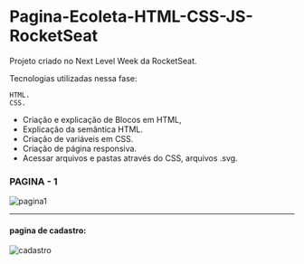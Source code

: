 # Pagina-Ecoleta-HTML-CSS-JS-RocketSeat

Projeto criado no Next Level Week da RocketSeat. 

Tecnologias utilizadas nessa fase: 

	HTML. 
	CSS.
- Criação e explicação de Blocos em HTML,
- Explicação da semântica HTML.
- Criação de variáveis em CSS.
- Criação de página responsiva.
- Acessar arquivos e pastas através do CSS, arquivos .svg.

<h3>PAGINA - 1</h3> 

![pagina1](https://i.imgur.com/WE9Iyjq.png "pagina1")

--------------------------------------------------------------
<h4>pagina de cadastro:</h4>

![cadastro](https://i.imgur.com/nyZ5c6t.png "cadastro")




